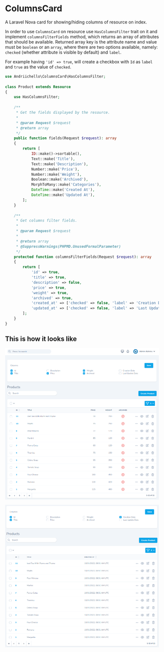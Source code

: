 # ColumnsCard

A Laravel Nova card for showing/hiding columns of resource on index.

In order to use `ColumnsCard` on resource use `HasColumnsFilter` trait on it and implement `columnsFilterFields` method, which returns an array of attributes that should be available. Returned array key is the attribute name and value must be `boolean` or an `array`, where there are two options available, namely: `checked` (whether attribute is visible by default) and `label`.

For example having `'id' => true`, will create a checkbox with `Id` as `label` and `true` as the value of `checked`. 

``` php 
use Andriichello\ColumnsCard\HasColumnsFilter;

class Product extends Resource
{
    use HasColumnsFilter;

    /**
     * Get the fields displayed by the resource.
     *
     * @param Request $request
     * @return array
     */
    public function fields(Request $request): array
    {
        return [
            ID::make()->sortable(),
            Text::make('Title'),
            Text::make('Description'),
            Number::make('Price'),
            Number::make('Weight'),
            Boolean::make('Archived'),
            MorphToMany::make('Categories'),
            DateTime::make('Created At'),
            DateTime::make('Updated At'),
        ];
    }

    /**
     * Get columns filter fields.
     *
     * @param Request $request
     *
     * @return array
     * @SuppressWarnings(PHPMD.UnusedFormalParameter)
     */
    protected function columnsFilterFields(Request $request): array
    {
        return [
            'id' => true,
            'title' => true,
            'description' => false,
            'price' => true,
            'weight' => true,
            'archived' => true,
            'created_at' => ['checked' => false, 'label' => 'Creation Date'],
            'updated_at' => ['checked' => false, 'label' => 'Last Update Date'],
        ];
    }
}
```

## This is how it looks like

![img.png](images/img.png)

![img_1.png](images/img_1.png)
